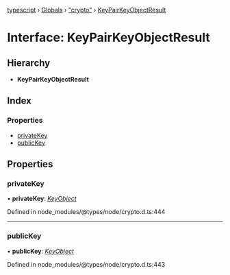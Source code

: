 [typescript](../README.md) › [Globals](../globals.md) › ["crypto"](../modules/_crypto_.md) › [KeyPairKeyObjectResult](_crypto_.keypairkeyobjectresult.md)

# Interface: KeyPairKeyObjectResult

## Hierarchy

* **KeyPairKeyObjectResult**

## Index

### Properties

* [privateKey](_crypto_.keypairkeyobjectresult.md#privatekey)
* [publicKey](_crypto_.keypairkeyobjectresult.md#publickey)

## Properties

###  privateKey

• **privateKey**: *[KeyObject](../classes/_crypto_.keyobject.md)*

Defined in node_modules/@types/node/crypto.d.ts:444

___

###  publicKey

• **publicKey**: *[KeyObject](../classes/_crypto_.keyobject.md)*

Defined in node_modules/@types/node/crypto.d.ts:443
